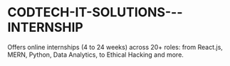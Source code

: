 # CODTECH-IT-SOLUTIONS---INTERNSHIP
Offers online internships (4 to 24 weeks) across 20+ roles: from React.js, MERN, Python, Data Analytics, to Ethical Hacking and more.
